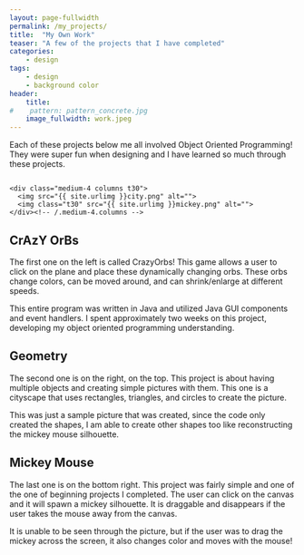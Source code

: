 ```yaml
---
layout: page-fullwidth
permalink: /my_projects/
title:  "My Own Work"
teaser: "A few of the projects that I have completed"
categories:
    - design
tags:
    - design
    - background color
header:
    title:  
#    pattern: pattern_concrete.jpg
    image_fullwidth: work.jpeg
---
```

Each of these projects below me all involved Object Oriented Programming! They were super fun when designing and I have learned so much through these projects.
<div class="row">
    <div class="medium-8 columns t30">
    <img src="{{ site.urlimg }}orb.png" alt="">
    </div><!-- /.medium-8.columns -->

    <div class="medium-4 columns t30">
      <img src="{{ site.urlimg }}city.png" alt="">
      <img class="t30" src="{{ site.urlimg }}mickey.png" alt="">
    </div><!-- /.medium-4.columns -->

</div><!-- /.row -->

## CrAzY OrBs
The first one on the left is called CrazyOrbs! This game allows a user to click on the plane and place these dynamically changing orbs. These orbs change colors, can be moved around, and can shrink/enlarge at different speeds.

This entire program was written in Java and utilized Java GUI components and event handlers. I spent approximately two weeks on this project, developing my object oriented programming understanding. 

## Geometry
The second one is on the right, on the top. This project is about having multiple objects and creating simple pictures with them. This one is a cityscape that uses rectangles, triangles, and circles to create the picture. 

This was just a sample picture that was created, since the code only created the shapes, I am able to create other shapes too like reconstructing the mickey mouse silhouette. 

## Mickey Mouse
The last one is on the bottom right. This project was fairly simple and one of the one of beginning projects I completed. The user can click on the canvas and it will spawn a mickey silhouette. It is draggable and disappears if the user takes the mouse away from the canvas.

It is unable to be seen through the picture, but if the user was to drag the mickey across the screen, it also changes color and moves with the mouse! 

